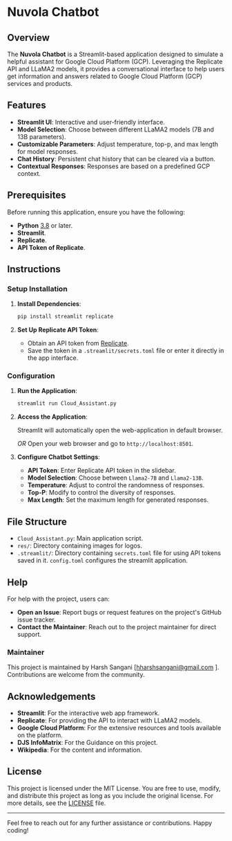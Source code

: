 # Nuvola Chatbot

## Overview
The **Nuvola Chatbot** is a Streamlit-based application designed to simulate a helpful assistant for Google Cloud Platform (GCP). Leveraging the Replicate API and LLaMA2 models, it provides a conversational interface to help users get information and answers related to Google Cloud Platform (GCP) services and products.

## Features
- **Streamlit UI**: Interactive and user-friendly interface.
- **Model Selection**: Choose between different LLaMA2 models (7B and 13B parameters).
- **Customizable Parameters**: Adjust temperature, top-p, and max length for model responses.
- **Chat History**: Persistent chat history that can be cleared via a button.
- **Contextual Responses**: Responses are based on a predefined GCP context.

## Prerequisites

Before running this application, ensure you have the following:

- **Python** [3.8](https://www.python.org/downloads/release/python-3819/) or later.
- **Streamlit**.
- **Replicate**.
- **API Token of Replicate**.
  
## Instructions

### Setup Installation

1. **Install Dependencies**:

    ```bash
    pip install streamlit replicate
    ```

2. **Set Up Replicate API Token**:

    - Obtain an API token from [Replicate](https://replicate.com/).
    - Save the token in a `.streamlit/secrets.toml` file or enter it directly in the app interface.

### Configuration

1. **Run the Application**:

    ```bash
    streamlit run Cloud_Assistant.py
    ```

2. **Access the Application**:

   Streamlit will automatically open the web-application in default browser.

   *OR* Open your web browser and go to `http://localhost:8501`.

3. **Configure Chatbot Settings**:

    - **API Token**: Enter Replicate API token in the slidebar.
    - **Model Selection**: Choose between `Llama2-7B` and `Llama2-13B`.
    - **Temperature**: Adjust to control the randomness of responses.
    - **Top-P**: Modify to control the diversity of responses.
    - **Max Length**: Set the maximum length for generated responses.

## File Structure
- `Cloud_Assistant.py`: Main application script.
- `res/`: Directory containing images for logos.
- `.streamlit/`: Directory containing `secrets.toml` file for using API tokens saved in it. `config.toml` configures the streamlit application.

## Help

For help with the project, users can:

- **Open an Issue**: Report bugs or request features on the project's GitHub issue tracker.
- **Contact the Maintainer**: Reach out to the project maintainer for direct support.

### Maintainer

This project is maintained by Harsh Sangani [hharshsangani@gmail.com ]. Contributions are welcome from the community.


## Acknowledgements
- **Streamlit**: For the interactive web app framework.
- **Replicate**: For providing the API to interact with LLaMA2 models.
- **Google Cloud Platform**: For the extensive resources and tools available on the platform.
- **DJS InfoMatrix**: For the Guidance on this project.
- **Wikipedia**: For the content and information.

## License

This project is licensed under the MIT License. You are free to use, modify, and distribute this project as long as you include the original license. For more details, see the [LICENSE](LICENSE) file.

---

Feel free to reach out for any further assistance or contributions. Happy coding!
